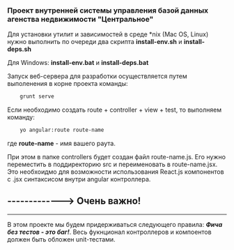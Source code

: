 ### Проект внутренней системы управления базой данных агенства недвижимости "Центральное"

Для установки утилит и зависимостей в среде *nix (Mac OS, Linux) нужно выполнить по очереди два скрипта **install-env.sh** и **install-deps.sh**

Для Windows: **install-env.bat** и **install-deps.bat**

Запуск веб-сервера для разработки осуществляется путем выполенения в корне проекта команды:

```bash
    grunt serve
```

Если необходимо создать route + controller + view + test, то выполняем команду:

```bash
    yo angular:route route-name
```

где **route-name** - имя вашего раута.

При этом в папке controllers будет создан файл route-name.js. Его нужно переместить в поддиректорию src и переименовать в route-name.jsx. Это необхоидмо для возможности использования React.js компонентов с .jsx синтаксисом внутри angular контроллера.


##  -------------> Очень важно!

--------------

В этом проекте мы будем придерживаться следующего правила: ***Фича без тестов - это баг!***. Весь фукнционал контроллеров и компоентов должен быть обложен unit-тестами.
